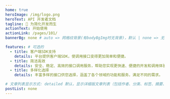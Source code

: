 ```yaml
---
home: true
heroImage: /img/logo.png
heroText: API 开发者文档
tagline: 🚀 为简化开发而生
actionText: 开始使用
actionLink: /pages/101/
bannerBg: none # auto => 网格纹背景(有bodyBgImg时无背景)，默认 | none => 无 | '大图地址' | background: 自定义背景样式       提示：如发现文本颜色不适应你的背景时可以到palette.styl修改$bannerTextColor变量

features: # 可选的
  - title: 客户端SDK支持
    details: 平台提供客户端SDK，使调用接口变得更加简单和便捷。
  - title: 简洁高效
    details: 安全、稳定、高效的接口调用服务，帮助您实现更快速、便捷的开发和调用体验。
  - title: 多样化选择
    details: 丰富多样的接口供您选择，涵盖了各个领域的功能和服务，满足不同的需求。

# 文章列表显示方式: detailed 默认，显示详细版文章列表（包括作者、分类、标签、摘要、分页等）| simple => 显示简约版文章列表（仅标题和日期）| none 不显示文章列表
postList: none
---
```


<style>
.become-sponsor {
  padding: 8px 20px;
  display: inline-block;
  color: #11a8cd;
  border-radius: 30px;
  box-sizing: border-box;
  border: 1px solid #11a8cd;
}
</style>

<style>
  .page-wwads{
    width:100%!important;
    min-height: 0;
    margin: 0;
  }
  .page-wwads .wwads-img img{
    width:80px!important;
  }
  .page-wwads .wwads-poweredby{
    width: 40px;
    position: absolute;
    right: 25px;
    bottom: 3px;
  }
  .wwads-content .wwads-text, .page-wwads .wwads-text{
    height: 100%;
    padding-top: 5px;
    display: block;
  }
</style>

